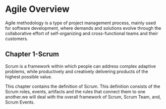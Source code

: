 # Agile Overview

Agile methodology is a type of project management process, mainly used for software development, where demands and solutions evolve through the collaborative effort of self-organizing and cross-functional teams and their customers.

## Chapter 1-Scrum

Scrum is a framework within which people can address complex adaptive problems, while productively and creatively delivering products of the highest possible value.

This chapter contains the definition of Scrum. This definition consists of the Scrum roles, events, artifacts and the rules that connect them to one another.we will deal with the overall framework of Scrum, Scrum Team, and, Scrum Events.
